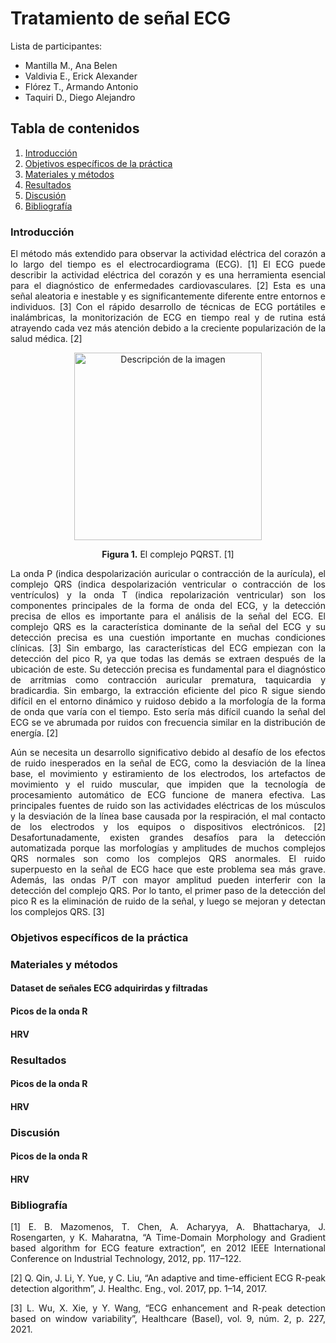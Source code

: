 # Tratamiento de señal ECG
Lista de participantes:  
- Mantilla M., Ana Belen  
- Valdivia E., Erick Alexander   
- Flórez T., Armando Antonio  
- Taquiri D., Diego Alejandro

## Tabla de contenidos
1. [Introducción](https://github.com/diego-taquiri/ISB-equipo11/blob/main/Documentaci%C3%B3n/Laboratorio%2012/Procesamiento_ECG.md#introducci%C3%B3n)
2. [Objetivos específicos de la práctica](https://github.com/diego-taquiri/ISB-equipo11/blob/main/Documentaci%C3%B3n/Laboratorio%2012/Procesamiento_ECG.md#objetivos-espec%C3%ADficos-de-la-pr%C3%A1ctica)
3. [Materiales y métodos](https://github.com/diego-taquiri/ISB-equipo11/blob/main/Documentaci%C3%B3n/Laboratorio%2012/Procesamiento_ECG.md#materiales-y-m%C3%A9todos)
5. [Resultados](https://github.com/diego-taquiri/ISB-equipo11/blob/main/Documentaci%C3%B3n/Laboratorio%2012/Procesamiento_ECG.md#resultados)
6. [Discusión](https://github.com/diego-taquiri/ISB-equipo11/blob/main/Documentaci%C3%B3n/Laboratorio%2012/Procesamiento_ECG.md#discusi%C3%B3n)
7. [Bibliografía](https://github.com/diego-taquiri/ISB-equipo11/blob/main/Documentaci%C3%B3n/Laboratorio%2012/Procesamiento_ECG.md#bibliograf%C3%ADa)

### Introducción
<p align="justify"> El método más extendido para observar la actividad eléctrica del corazón a lo largo del tiempo es el electrocardiograma (ECG). [1] El ECG puede describir la actividad eléctrica del corazón y es una herramienta esencial para el diagnóstico de enfermedades cardiovasculares. [2] Esta es  una señal aleatoria e inestable y es significantemente diferente entre entornos e individuos. [3] Con el rápido desarrollo de técnicas de ECG portátiles e inalámbricas, la monitorización de ECG en tiempo real y de rutina está atrayendo cada vez más atención debido a la creciente popularización de la salud médica. [2]

<p align="center">
<img src="https://github.com/diego-taquiri/ISB-equipo11/blob/main/Documentaci%C3%B3n/Laboratorio%2012/Images/qrs.png" alt="Descripción de la imagen" width="300"><br> 
<p align="center"><b>Figura 1.</b> El complejo PQRST. [1] <br> 
  
<p align="justify"> La onda P (indica despolarización auricular o contracción de la aurícula), el complejo QRS (indica despolarización ventricular o contracción de los ventrículos) y la onda T (indica repolarización ventricular) son los componentes principales de la forma de onda del ECG, y la detección precisa de ellos es importante para el análisis de la señal del ECG. El complejo QRS es la característica dominante de la señal del ECG y su detección precisa es una cuestión importante en muchas condiciones clínicas. [3] Sin embargo,  las características del ECG empiezan con la detección del pico R, ya que todas las demás se extraen después de la ubicación de este. Su detección precisa es fundamental para el diagnóstico de arritmias como contracción auricular prematura, taquicardia y bradicardia. Sin embargo, la extracción eficiente del pico R sigue siendo difícil en el entorno dinámico y ruidoso debido a la morfología de la forma de onda que varía con el tiempo. Esto sería más difícil cuando la señal del ECG se ve abrumada por ruidos con frecuencia similar en la distribución de energía. [2]

<p align="justify"> Aún se necesita un desarrollo significativo debido al desafío de los efectos de ruido inesperados en la señal de ECG, como la desviación de la línea base, el movimiento y estiramiento de los electrodos, los artefactos de movimiento y el ruido muscular, que impiden que la tecnología de procesamiento automático de ECG funcione de manera efectiva. Las principales fuentes de ruido son las actividades eléctricas de los músculos y la desviación de la línea base causada por la respiración, el mal contacto de los electrodos y los equipos o dispositivos electrónicos. [2] Desafortunadamente, existen grandes desafíos para la detección automatizada porque las morfologías y amplitudes de muchos complejos QRS normales son como los complejos QRS anormales. El ruido superpuesto en la señal de ECG hace que este problema sea más grave. Además, las ondas P/T con mayor amplitud pueden interferir con la detección del complejo QRS. Por lo tanto, el primer paso de la detección del pico R es la eliminación de ruido de la señal, y luego se mejoran y detectan los complejos QRS. [3]

### Objetivos específicos de la práctica

### Materiales y métodos
#### Dataset de señales ECG adquirirdas y filtradas
#### Picos de la onda R
#### HRV 

### Resultados
#### Picos de la onda R
#### HRV 

### Discusión
#### Picos de la onda R
#### HRV 

### Bibliografía
<p align="justify"> [1] E. B. Mazomenos, T. Chen, A. Acharyya, A. Bhattacharya, J. Rosengarten, y K. Maharatna, “A Time-Domain Morphology and Gradient based algorithm for ECG feature extraction”, en 2012 IEEE International Conference on Industrial Technology, 2012, pp. 117–122.
<p align="justify"> [2] Q. Qin, J. Li, Y. Yue, y C. Liu, “An adaptive and time-efficient ECG R-peak detection algorithm”, J. Healthc. Eng., vol. 2017, pp. 1–14, 2017.
<p align="justify"> [3] L. Wu, X. Xie, y Y. Wang, “ECG enhancement and R-peak detection based on window variability”, Healthcare (Basel), vol. 9, núm. 2, p. 227, 2021.
